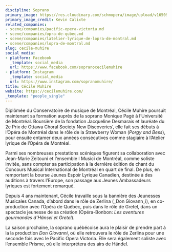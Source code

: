 ```yaml
---
discipline: Soprano
primary_image: https://res.cloudinary.com/schmopera/image/upload/v1650994424/media/2022/04/CecileMuhire_np0n2g.jpg
primary_image_credit: Kevin Calixte
related_companies:
- scene/companies/pacific-opera-victoria.md
- scene/companies/opra-de-qubec.md
- scene/companies/latelier-lyrique-de-lopra-de-montral.md
- scene/companies/lopra-de-montral.md
slug: cecile-muhire
social_media:
- platform: Facebook
  _template: social_media
  url: https://www.facebook.com/sopranocecilemuhire
- platform: Instagram
  _template: social_media
  url: https://www.instagram.com/sopranomuhire/
title: Cécile Muhire
website: https://cecilemuhire.com/
_template: "people_single"
---
```

Diplômée du Conservatoire de musique de Montréal, Cécile Muhire poursuit maintenant sa formation auprès de la soprano Monique Pagé à l’Université de Montréal. Boursière de la fondation Jacqueline Desmarais et lauréate du 2e Prix de Ottawa Choral Society New Discoveries’, elle fait ses débuts à l’Opéra de Montréal dans le rôle de la Strawberry Woman (_Porgy and Bess_), pour ensuite entamer deux années consécutives comme stagiaire à l’Atelier lyrique de l’Opéra de Montréal.

Parmi ses nombreuses prestations scéniques figurent sa collaboration avec Jean-Marie Zeitouni et l’ensemble I Musici de Montréal, comme soliste invitée, sans compter sa participation à la dernière édition de chant du Concours Musical International de Montréal en quart de final. De plus, en remportant la bourse Jeunes Espoir Lyrique Canadien, destinée à des auditions à travers l’Europe, son passage aux Jeunes Ambassadeurs lyriques est fortement remarqué.

Depuis 4 ans maintenant, Cécile travaille sous la bannière des Jeunesses Musicales Canada, d’abord dans le rôle de Zerlina (_Don Giovann_i), en co-production avec l’Opéra de Québec, puis dans le rôle de Gretel, dans un spectacle jeunesse de sa création (Opéra-Bonbon: _Les aventures gourmandes d’Hänsel et Gretel_).

La saison prochaine, la soprano québécoise aura le plaisir de prendre part à la la production _Don Giovanni_, où elle retrouvera le rôle de Zerlina pour une seconde fois avec le Pacific Opera Victoria. Elle sera également soliste avec l’ensemble Prisme, où elle interprétera des airs de Händel.